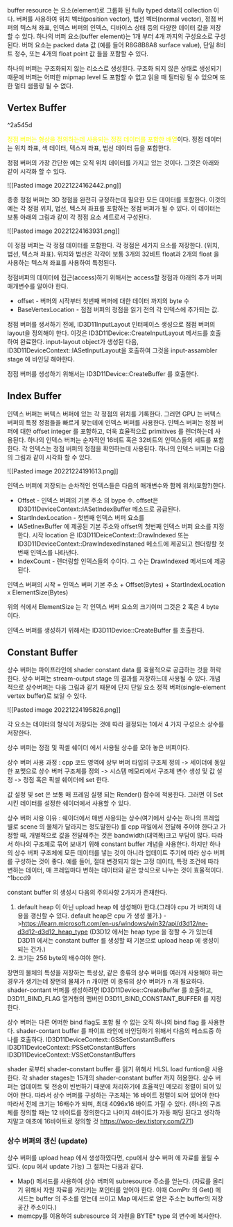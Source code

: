 buffer resource 는 요소(element)로 그룹화 된 fully typed data의 collection 이다. 버퍼를 사용하여 위치 벡터(position vector), 법선 벡터(normal vector), 정점 버퍼의 텍스쳐 좌표, 인덱스 버퍼의 인덱스, 디바이스 상태 등의 다양한 데이터 값을 저장할 수 있다. 하나의 버퍼 요소(buffer element)는 1개 부터 4개 까지의 구성요소로 구성된다. 버퍼 요소는 packed data 값 (예를 들어 R8G8B8A8 surface value), 단일 8비트 정수, 또는 4개의 float point 값 들을 포함할 수 있다. 

하나의 버퍼는 구조화되지 않는 리소스로 생성된다. 구조화 되지 않은 상태로 생성되기 때문에 버퍼는 어떠한 mipmap level 도 포함할 수 없고 읽을 때 필터링 될 수 있으며 또한 멀티 샘플링 될 수 없다.

## Vertex Buffer

^2a545d

<span style="color:yellow">정점 버퍼는 형상을 정의하는데 사용되는 정점 데이터를 포함한 배열</span>이다. 정점 데이터는 위치 좌표, 색 데이터, 텍스져 좌표, 법선 데이터 등을 포함한다.

정점 버퍼의 가장 간단한 예는 오직 위치 데이터를 가지고 있는 것이다. 그것은 아래와 같이 시각화 할 수 있다.

![[Pasted image 20221224162442.png]]

종종 정점 버퍼는 3D 정점을 완전히 규정하는데 필요한 모든 데이터를 포함한다. 이것의 예는 각 정점 위치, 법선, 텍스쳐 좌표를 포함하는 정점 버퍼가 될 수 있다. 이 데이터는 보통 아래의 그림과 같이 각 정점 요소 세트로서 구성된다.

![[Pasted image 20221224163931.png]]

이 정점 버퍼는 각 정점 데이터를 포함한다. 각 정점은 세가지 요소를 저장한다. (위치, 법선, 텍스쳐 좌표). 위치와 법선은 각각이 보통 3개의 32비트 float과 2개의 float 을 사용하는 텍스쳐 좌표를 사용하여 특정된다.

정점버퍼의 데이터에 접근(access)하기 위해서는 access할 정점과 야래의 추가 버퍼 매개변수를 알아야 한다. 
- offset - 버퍼의 시작부터 첫번째 버퍼에 대한 데이터 까지의 byte 수
- BaseVertexLocation - 점점 버퍼의 정점을 읽기 전의 각 인덱스에 추가되는 값.

정점 버퍼를 생서하기 전에, ID3D11InputLayout 인터페이스 생성으로 점점 버퍼의 layout을 정의해야 한다. 이것은 ID3D11Device::CreateInputLayout 메서드를 호출하여 완료한다. input-layout object가 생성된 다음, ID3D11DeviceContext::IASetInputLayout을 호출하여 그것을 input-assambler stage 에 바인딩 해야한다. 

정점 버퍼를 생성하기 위해서는 ID3D11Device::CreateBuffer 를 호출한다.

## Index Buffer

인덱스 버퍼는 버텍스 버퍼에 있는 각 정점의 위치를 기록한다. 그러면 GPU 는 버텍스 버퍼의 특정 정점들을 빠르게 찾는데에 인덱스 버퍼를 사용한다. 
인텍스 버퍼는 정점 버퍼에 대한 offset integer 를 포함하고, 더욱 효율적으로 primitives 를 렌더하는데 사용된다. 하나의 인덱스 버퍼는 순자적인 16비트 혹은 32비트의 인덱스들의 세트를 포함한다. 각 인덱스는 정점 버퍼의 정점을 확인하는데 사용된다. 하나의 인덱스 버퍼는 다음의 그림과 같이 시각화 할 수 있다.

![[Pasted image 20221224191613.png]]

인덱스 버퍼에 저장되는 순차적인 인덱스들은 다음의 매개변수와 함께 위치(포함?)한다.
- Offset - 인덱스 버퍼의 기본 주소 의 bype 수. offset은 ID3D11DeviceContext::IASetIndexBuffer 메소드로 공급된다.
- StartIndexLocation - 첫번째 인덱스 버퍼 요소를  
- IASetInexBuffer 에 제공된 기본 주소와 offset의 첫번째 인덱스 버퍼 요소를 지정한다. 시작 location 은 ID3D11DeiceContext::DrawIndexed 또는 ID3D11DeviceContext::DrawIndexedInstaned 메소드에 제공되고 렌더링할 첫번째 인덱스를 나타낸다.
- IndexCount - 렌더링할 인덱스들의 수이다. 그 수는 DrawIndexed 메서드에 제공된다.

인덱스 버퍼의 시작 = 인덱스 버퍼 기본 주소 + Offset(Bytes) + StartIndexLocation x ElementSize(Bytes)

위의 식에서 ElementSize 는 각 인덱스 버퍼 요소의 크기이며 그것은 2 혹은 4 byte 이다.

인덱스 버퍼를 생성하기 위해서는 ID3D11Device::CreateBuffer 를 호출한다.

## Constant Buffer

상수 버퍼는 파이프라인에 shader constant data 를 효율적으로 공급하는 것을 허락한다. 상수 버퍼는 stream-output stage 의 결과를 저장하느데 사용될 수 있다. 개념적으로 상수버퍼는 다음 그림과 같기 때문에 단지 단일 요소 정적 버퍼(single-element vertex buffer)로 보일 수 있다. 

![[Pasted image 20221224195826.png]]

각 요소는 데이터의 형식이 저장되는 것에 따라 결정되는 1에서 4 가지 구성요소 상수를 저장한다.

상수 버퍼는 정점 및 픽셀 쉐이더 에서 사용될 상수를 모아 놓은 버퍼이다. 

상수 버퍼 사용 과정 : cpp 코드 영역에 상부 버퍼 타입의 구조체 정의 -> 세이더에 동일한 포맷으로 상수 버퍼 구조체를 정의 -> 시스템 메모리에서 구조체 변수 생성 및 값 설정 -> 정점 혹은 픽셀 쉐이더에 set 한다.

값 설정 및 set 은 보통 매 프레임 실행 되는 Render() 함수에 적용한다. 그러면 이 Set 시킨 데이터를 설정한 쉐이더에서 사용할 수 있다.

상수 버퍼 사용 이유 : 쉐이더에서 매번 사용되는 상수(여기에서 상수는 하나의 프레임 별로 scene 의 물체가 달라지는 정도말한다) 를 cpp 파일에서 전달해 주어야 한다고 가정할 때, 개별적으로 값을 전달해주는 것은 bandwidth(대역폭)크고 부담이 많다. 따라서 하나의 구조체로 묶어 보내기 위해 constant buffer 개념을 사용한다.
하지만 하나의 상수 버퍼 구조체에 모든 데이터를 넣는 것이 아니라 업데이트 주기에 따라 상수 버퍼를 구성하는 것이 좋다. 예를 들어, 절대 변경되지 않는 고정 데이터, 특정 조건에 따라 변하는 데이터, 매 프레임마다 변하는 데이터와 같은 방식으로 나누는 것이 효율적이다.  ^1bccd9


constant buffer 의 생성시 다음의 주의사항 2가지가 존재한다.
1. default heap 이 아닌 upload heap 에 생성해야 한다.(그래야 cpu 가 버퍼의 내용을 갱신할 수 있다. default heap은 cpu 가 생성 불가.) 
->https://learn.microsoft.com/en-us/windows/win32/api/d3d12/ne-d3d12-d3d12_heap_type
(D3D12 에서는 heap type 을 정할 수 가 있는데 D3D11 에서는 constant buffer 를 생성할 때 기본으로 upload heap 에 생성이 되는 건가.)
3. 크기는 256 byte의 배수여야 한다.

장면의 물체의 특성을 저장하는 특성상, 같은 종류의 상수 버퍼를 여러개 사용해야 하는 경우가 생기는데 장면의 물체가 n 개이면 이 종류의 상수 버퍼가 n 개 필요하다. 
shader-contant 버퍼를 생성하려면 ID3D11Device::CreateBuffer 를 호출하고, D3D11_BIND_FLAG 열거형의 맴버인 D3D11_BIND_CONSTANT_BUFFER 를 지정한다.

상수 버퍼는 다른 어떠한 bind flag도 포함 될 수 없는 오직 하나의 bind flag 를 사용한다. shader-contant buffer 를 파이프 라인에 바인딩하기 위해서 다음의 메소드중 하나를 호출하다.
ID3D11DeviceContext::GSSetConstantBuffers
ID3D11DeviceContext::PSSetConstantBuffers
ID3D11DeviceContext::VSSetConstantBuffers

shader 로부터 shader-constant buffer 를 읽기 위해서 HLSL load funtion을 사용한다. 각 shader stages는 15개의 shader-constant buffer 까지 허용한다. 상수 버퍼는 업데이트 및 전송이 빈번하기 때문에 처리하기에 효율적인 메모리 정렬이 되어 있어야 한다. 따라서 상수 버퍼를 구성하는 구조체는 16 바이트 정렬이 되어 있어야 한다 따라서 전체 크기는 16배수가 되며, 최대 4096x16 바이트 가질 수 있다.
(하나의 구조체를 정의할 때는 12 바이트를 정의한다고 나머지 4바이트가 자동 패딩 된다고 생각하지말고 애초에 16바이트로 정의할 것 https://woo-dev.tistory.com/271)

### 상수 버퍼의 갱신 (update)

상수 버퍼를 upload heap 에서 생성하였다면, cpu에서 상수 버퍼 에 자료를 올릴 수 있다. (cpu 에서 update 가능) 그 절차는 다음과 같다.

- Map() 메서드를 사용하여 상수 버퍼의 subresource 주소를 얻는다. (자료를 올리기 위해서 자원 자료를 가리키는 포인터를 얻어야 한다. 이때 ComPtr 의 Get() 메서드는 buffer 의 주소를 얻는데 쓰이고 Map 메서드로 얻은 주소는 buffer의 저장공간 주소이다.)
- memcpy를 이용하여 subresource 의 자원을 BYTE* type 의 변수에 복사한다.
